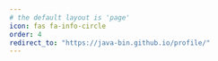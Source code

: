 ```yaml
---
# the default layout is 'page'
icon: fas fa-info-circle
order: 4
redirect_to: "https://java-bin.github.io/profile/"
---
```


